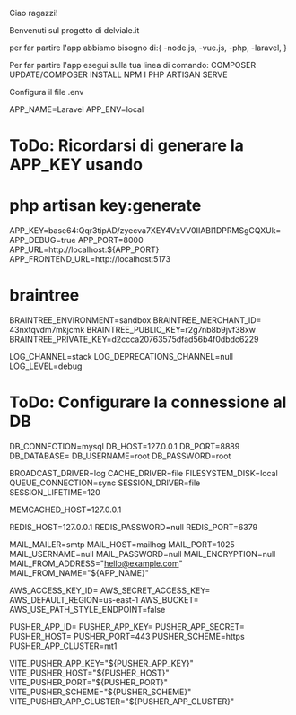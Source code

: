 Ciao ragazzi!



Benvenuti sul progetto di delviale.it




per far partire l'app abbiamo bisogno di:{
                                          -node.js,
                                          -vue.js,
                                          -php,
                                          -laravel,
                                          }

Per far partire l'app esegui sulla tua linea di comando:
COMPOSER UPDATE/COMPOSER INSTALL
NPM I
PHP ARTISAN SERVE


Configura il file .env

APP_NAME=Laravel
APP_ENV=local
# ToDo: Ricordarsi di generare la APP_KEY usando
# php artisan key:generate
APP_KEY=base64:Qqr3tipAD/zyecva7XEY4VxVV0IIABI1DPRMSgCQXUk=
APP_DEBUG=true
APP_PORT=8000
APP_URL=http://localhost:${APP_PORT}
APP_FRONTEND_URL=http://localhost:5173
# braintree  
BRAINTREE_ENVIRONMENT=sandbox
BRAINTREE_MERCHANT_ID= 43nxtqvdm7mkjcmk
BRAINTREE_PUBLIC_KEY=r2g7nb8b9jvf38xw
BRAINTREE_PRIVATE_KEY=d2ccca20763575dfad56b4f0dbdc6229

LOG_CHANNEL=stack
LOG_DEPRECATIONS_CHANNEL=null
LOG_LEVEL=debug

# ToDo: Configurare la connessione al DB
DB_CONNECTION=mysql
DB_HOST=127.0.0.1
DB_PORT=8889
DB_DATABASE=
DB_USERNAME=root
DB_PASSWORD=root

BROADCAST_DRIVER=log
CACHE_DRIVER=file
FILESYSTEM_DISK=local
QUEUE_CONNECTION=sync
SESSION_DRIVER=file
SESSION_LIFETIME=120

MEMCACHED_HOST=127.0.0.1

REDIS_HOST=127.0.0.1
REDIS_PASSWORD=null
REDIS_PORT=6379

MAIL_MAILER=smtp
MAIL_HOST=mailhog
MAIL_PORT=1025
MAIL_USERNAME=null
MAIL_PASSWORD=null
MAIL_ENCRYPTION=null
MAIL_FROM_ADDRESS="hello@example.com"
MAIL_FROM_NAME="${APP_NAME}"

AWS_ACCESS_KEY_ID=
AWS_SECRET_ACCESS_KEY=
AWS_DEFAULT_REGION=us-east-1
AWS_BUCKET=
AWS_USE_PATH_STYLE_ENDPOINT=false

PUSHER_APP_ID=
PUSHER_APP_KEY=
PUSHER_APP_SECRET=
PUSHER_HOST=
PUSHER_PORT=443
PUSHER_SCHEME=https
PUSHER_APP_CLUSTER=mt1

VITE_PUSHER_APP_KEY="${PUSHER_APP_KEY}"
VITE_PUSHER_HOST="${PUSHER_HOST}"
VITE_PUSHER_PORT="${PUSHER_PORT}"
VITE_PUSHER_SCHEME="${PUSHER_SCHEME}"
VITE_PUSHER_APP_CLUSTER="${PUSHER_APP_CLUSTER}"



                                        
                    

